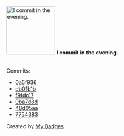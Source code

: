 <img src="https://my-badges.github.io/my-badges/evening-commits.png" alt="I commit in the evening." title="I commit in the evening." width="128">
<strong>I commit in the evening.</strong>
<br><br>

Commits:

- <a href="https://github.com/tedvdb/stripposter/commit/0a5f93605710335191c975a5ee6b4b65222acf5e">0a5f936</a>
- <a href="https://github.com/tedvdb/feddit-status/commit/db01b1b15e1322a42e173cb95df3f9e5b628a390">db01b1b</a>
- <a href="https://github.com/tedvdb/termux-scripts/commit/f9fdc17a0d43f76854ca9ee398f75255ff31b74c">f9fdc17</a>
- <a href="https://github.com/tedvdb/termux-scripts/commit/0ba7d8d24c58b252491d1b3cf8a45b5786d23c60">0ba7d8d</a>
- <a href="https://github.com/tedvdb/termux-scripts/commit/48d05aa8da20b51de39437cac600ae765132ddd0">48d05aa</a>
- <a href="https://github.com/tedvdb/termux-scripts/commit/77543830d70e7000910af1e119b6285c21affd5a">7754383</a>


Created by <a href="https://github.com/my-badges/my-badges">My Badges</a>